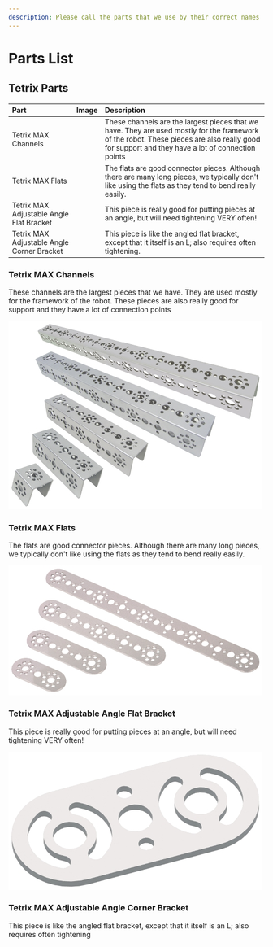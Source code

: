 ```yaml
---
description: Please call the parts that we use by their correct names
---
```


# Parts List

## Tetrix Parts

| Part | Image | Description |
| :--- | :--- | :--- |
| Tetrix MAX Channels |  | These channels are the largest pieces that we have. They are used mostly for the framework of the robot. These pieces are also really good for support and they have a lot of connection points |
| Tetrix MAX Flats |  | The flats are good connector pieces. Although there are many long pieces, we typically don't like using the flats as they tend to bend really easily. |
| Tetrix MAX Adjustable Angle Flat Bracket |  | This piece is really good for putting pieces at an angle, but will need tightening VERY often! |
| Tetrix MAX Adjustable Angle Corner Bracket |  | This piece is like the angled flat bracket, except that it itself is an L; also requires often tightening. |

### Tetrix MAX Channels

These channels are the largest pieces that we have. They are used mostly for the framework of the robot. These pieces are also really good for support and they have a lot of connection points

![](.gitbook/assets/xl_2232tetrixchannels.jpg)

### Tetrix MAX Flats

The flats are good connector pieces. Although there are many long pieces, we typically don't like using the flats as they tend to bend really easily.

![](.gitbook/assets/xl_39271-39274_tetrixflats.jpg)

### Tetrix MAX Adjustable Angle Flat Bracket

This piece is really good for putting pieces at an angle, but will need tightening VERY often!

![](.gitbook/assets/xl_41791txmadjstangleflatbracket.jpg)

### Tetrix MAX Adjustable Angle Corner Bracket

This piece is like the angled flat bracket, except that it itself is an L; also requires often tightening

